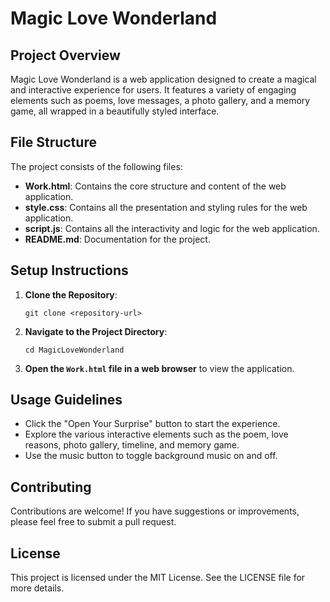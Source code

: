 # Magic Love Wonderland

## Project Overview
Magic Love Wonderland is a web application designed to create a magical and interactive experience for users. It features a variety of engaging elements such as poems, love messages, a photo gallery, and a memory game, all wrapped in a beautifully styled interface.

## File Structure
The project consists of the following files:
- **Work.html**: Contains the core structure and content of the web application.
- **style.css**: Contains all the presentation and styling rules for the web application.
- **script.js**: Contains all the interactivity and logic for the web application.
- **README.md**: Documentation for the project.

## Setup Instructions
1. **Clone the Repository**: 
   ```
   git clone <repository-url>
   ```
2. **Navigate to the Project Directory**: 
   ```
   cd MagicLoveWonderland
   ```
3. **Open the `Work.html` file in a web browser** to view the application.

## Usage Guidelines
- Click the "Open Your Surprise" button to start the experience.
- Explore the various interactive elements such as the poem, love reasons, photo gallery, timeline, and memory game.
- Use the music button to toggle background music on and off.

## Contributing
Contributions are welcome! If you have suggestions or improvements, please feel free to submit a pull request.

## License
This project is licensed under the MIT License. See the LICENSE file for more details.